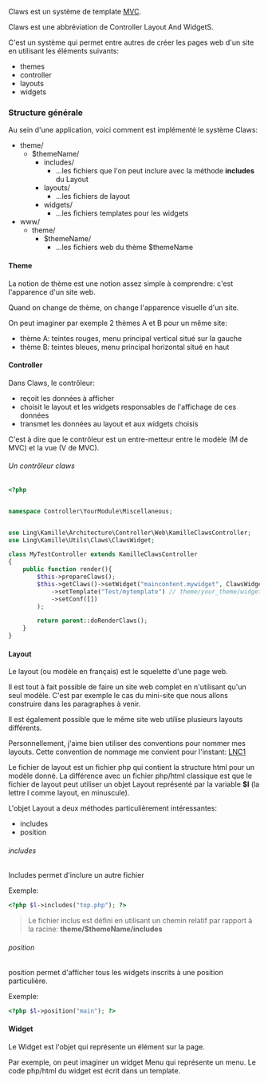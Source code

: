Claws est un système de template [MVC](https://en.wikipedia.org/wiki/Model%E2%80%93view%E2%80%93controller).



Claws est une abbréviation de Controller Layout And WidgetS.

C'est un système qui permet entre autres de créer les pages web d'un site en utilisant les éléments suivants:

- themes
- controller
- layouts
- widgets



### Structure générale

Au sein d'une application, voici comment est implémenté le système Claws:


- theme/
    - $themeName/
        - includes/ 
            - ...les fichiers que l'on peut inclure avec la méthode **includes** du Layout
        - layouts/
            - ...les fichiers de layout
        - widgets/
            - ...les fichiers templates pour les widgets
- www/
    - theme/
        - $themeName/ 
            - ...les fichiers web du thème $themeName 



#### Theme

La notion de thème est une notion assez simple à comprendre: c'est l'apparence d'un site web.

Quand on change de thème, on change l'apparence visuelle d'un site.

On peut imaginer par exemple 2 thèmes A et B pour un même site:

- thème A: teintes rouges, menu principal vertical situé sur la gauche
- thème B: teintes bleues, menu principal horizontal situé en haut



#### Controller

Dans Claws, le contrôleur:

- reçoit les données à afficher
- choisit le layout et les widgets responsables de l'affichage de ces données
- transmet les données au layout et aux widgets choisis


C'est à dire que le contrôleur est un entre-metteur entre le modèle (M de MVC) et la vue (V de MVC).


###### Un contrôleur claws

```php
<?php


namespace Controller\YourModule\Miscellaneous;


use Ling\Kamille\Architecture\Controller\Web\KamilleClawsController;
use Ling\Kamille\Utils\Claws\ClawsWidget;

class MyTestController extends KamilleClawsController
{
    public function render(){
        $this->prepareClaws();
        $this->getClaws()->setWidget("maincontent.mywidget", ClawsWidget::create()
            ->setTemplate("Test/mytemplate") // theme/your_theme/widgets/Test/mytemplate.tpl.php
            ->setConf([])
        );

        return parent::doRenderClaws();
    }
}

```


#### Layout

Le layout (ou modèle en français) est le squelette d'une page web.

Il est tout à fait possible de faire un site web complet en n'utilisant qu'un seul modèle.
C'est par exemple le cas du mini-site que nous allons construire dans les paragraphes à venir.

Il est également possible que le même site web utilise plusieurs layouts différents.

Personnellement, j'aime bien utiliser des conventions pour nommer mes layouts.
Cette convention de nommage me convient pour l'instant: [LNC1](https://github.com/lingtalfi/layout-naming-conventions#lnc_1)



Le fichier de layout est un fichier php qui contient la structure html pour un modèle donné.
La différence avec un fichier php/html classique est que le fichier de layout peut utiliser un objet Layout 
représenté par la variable **$l** (la lettre l comme layout, en minuscule).


L'objet Layout a deux méthodes particulièrement intéressantes:

- includes
- position


###### includes

Includes permet d'inclure un autre fichier

Exemple:
```php
<?php $l->includes("top.php"); ?>
```

> Le fichier inclus est défini en utilisant un chemin relatif par rapport à la racine: **theme/$themeName/includes**


###### position

position permet d'afficher tous les widgets inscrits à une position particulière.

Exemple:

```php
<?php $l->position("main"); ?>
```


#### Widget

Le Widget est l'objet qui représente un élément sur la page.

Par exemple, on peut imaginer un widget Menu qui représente un menu.
Le code php/html du widget est écrit dans un template.

